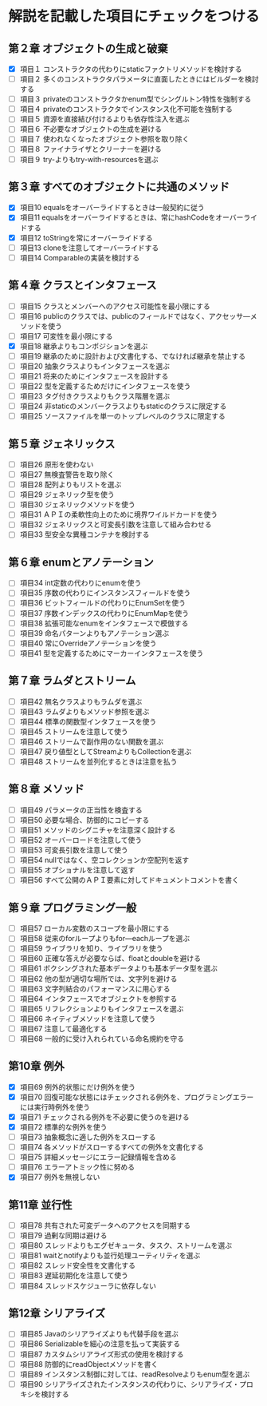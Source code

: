 # 解説を記載した項目にチェックをつける

## 第２章 オブジェクトの生成と破棄

- [x] 項目１ コンストラクタの代わりにstaticファクトリメソッドを検討する
- [ ] 項目２ 多くのコンストラクタパラメータに直面したときにはビルダーを検討する
- [ ] 項目３ privateのコンストラクタかenum型でシングルトン特性を強制する
- [ ] 項目４ privateのコンストラクタでインスタンス化不可能を強制する
- [ ] 項目５ 資源を直接結び付けるよりも依存性注入を選ぶ
- [ ] 項目６ 不必要なオブジェクトの生成を避ける
- [ ] 項目７ 使われなくなったオブジェクト参照を取り除く
- [ ] 項目８ ファイナライザとクリーナーを避ける
- [ ] 項目９ try-よりもtry-with-resourcesを選ぶ

## 第３章 すべてのオブジェクトに共通のメソッド

- [x] 項目10 equalsをオーバーライドするときは一般契約に従う
- [x] 項目11 equalsをオーバーライドするときは、常にhashCodeをオーバーライドする
- [x] 項目12 toStringを常にオーバーライドする
- [ ] 項目13 cloneを注意してオーバーライドする
- [ ] 項目14 Comparableの実装を検討する

## 第４章 クラスとインタフェース

- [ ] 項目15 クラスとメンバーへのアクセス可能性を最小限にする
- [ ] 項目16 publicのクラスでは、publicのフィールドではなく、アクセッサ―メソッドを使う
- [ ] 項目17 可変性を最小限にする
- [x] 項目18 継承よりもコンポジションを選ぶ
- [ ] 項目19 継承のために設計および文書化する、でなければ継承を禁止する
- [ ] 項目20 抽象クラスよりもインタフェースを選ぶ
- [ ] 項目21 将来のためにインタフェースを設計する
- [ ] 項目22 型を定義するためだけにインタフェースを使う
- [ ] 項目23 タグ付きクラスよりもクラス階層を選ぶ
- [ ] 項目24 非staticのメンバークラスよりもstaticのクラスに限定する
- [ ] 項目25 ソースファイルを単一のトップレベルのクラスに限定する

## 第５章 ジェネリックス

- [ ] 項目26 原形を使わない
- [ ] 項目27 無検査警告を取り除く
- [ ] 項目28 配列よりもリストを選ぶ
- [ ] 項目29 ジェネリック型を使う
- [ ] 項目30 ジェネリックメソッドを使う
- [ ] 項目31 ＡＰＩの柔軟性向上のために境界ワイルドカードを使う
- [ ] 項目32 ジェネリックスと可変長引数を注意して組み合わせる
- [ ] 項目33 型安全な異種コンテナを検討する

## 第６章 enumとアノテーション

- [ ] 項目34 int定数の代わりにenumを使う
- [ ] 項目35 序数の代わりにインスタンスフィールドを使う
- [ ] 項目36 ビットフィールドの代わりにEnumSetを使う
- [ ] 項目37 序数インデックスの代わりにEnumMapを使う
- [ ] 項目38 拡張可能なenumをインタフェースで模倣する
- [ ] 項目39 命名パターンよりもアノテーション選ぶ
- [ ] 項目40 常にOverrideアノテーションを使う
- [ ] 項目41 型を定義するためにマーカーインタフェースを使う

## 第７章 ラムダとストリーム

- [ ] 項目42 無名クラスよりもラムダを選ぶ
- [ ] 項目43 ラムダよりもメソッド参照を選ぶ
- [ ] 項目44 標準の関数型インタフェースを使う
- [ ] 項目45 ストリームを注意して使う
- [ ] 項目46 ストリームで副作用のない関数を選ぶ
- [ ] 項目47 戻り値型としてStreamよりもCollectionを選ぶ
- [ ] 項目48 ストリームを並列化するときは注意を払う

## 第８章 メソッド

- [ ] 項目49 パラメータの正当性を検査する
- [ ] 項目50 必要な場合、防御的にコピーする
- [ ] 項目51 メソッドのシグニチャを注意深く設計する
- [ ] 項目52 オーバーロードを注意して使う
- [ ] 項目53 可変長引数を注意して使う
- [ ] 項目54 nullではなく、空コレクションか空配列を返す
- [ ] 項目55 オプショナルを注意して返す
- [ ] 項目56 すべて公開のＡＰＩ要素に対してドキュメントコメントを書く

## 第９章 プログラミング一般

- [ ] 項目57 ローカル変数のスコープを最小限にする
- [ ] 項目58 従来のforループよりもfor―eachループを選ぶ
- [ ] 項目59 ライブラリを知り、ライブラリを使う
- [ ] 項目60 正確な答えが必要ならば、floatとdoubleを避ける
- [ ] 項目61 ボクシングされた基本データよりも基本データ型を選ぶ
- [ ] 項目62 他の型が適切な場所では、文字列を避ける
- [ ] 項目63 文字列結合のパフォーマンスに用心する
- [ ] 項目64 インタフェースでオブジェクトを参照する
- [ ] 項目65 リフレクションよりもインタフェースを選ぶ
- [ ] 項目66 ネイティブメソッドを注意して使う
- [ ] 項目67 注意して最適化する
- [ ] 項目68 一般的に受け入れられている命名規約を守る

## 第10章 例外

- [x] 項目69 例外的状態にだけ例外を使う
- [x] 項目70 回復可能な状態にはチェックされる例外を、プログラミングエラーには実行時例外を使う
- [x] 項目71 チェックされる例外を不必要に使うのを避ける
- [x] 項目72 標準的な例外を使う
- [ ] 項目73 抽象概念に適した例外をスローする
- [ ] 項目74 各メソッドがスローするすべての例外を文書化する
- [ ] 項目75 詳細メッセージにエラー記録情報を含める
- [ ] 項目76 エラーアトミック性に努める
- [x] 項目77 例外を無視しない

## 第11章 並行性

- [ ] 項目78 共有された可変データへのアクセスを同期する
- [ ] 項目79 過剰な同期は避ける
- [ ] 項目80 スレッドよりもエグゼキュータ、タスク、ストリームを選ぶ
- [ ] 項目81 waitとnotifyよりも並行処理ユーティリティを選ぶ
- [ ] 項目82 スレッド安全性を文書化する
- [ ] 項目83 遅延初期化を注意して使う
- [ ] 項目84 スレッドスケジューラに依存しない

## 第12章 シリアライズ

- [ ] 項目85 Javaのシリアライズよりも代替手段を選ぶ
- [ ] 項目86 Serializableを細心の注意を払って実装する
- [ ] 項目87 カスタムシリアライズ形式の使用を検討する
- [ ] 項目88 防御的にreadObjectメソッドを書く
- [ ] 項目89 インスタンス制御に対しては、readResolveよりもenum型を選ぶ
- [ ] 項目90 シリアライズされたインスタンスの代わりに、シリアライズ・プロキシを検討する
